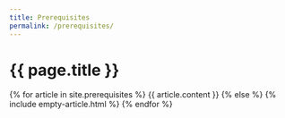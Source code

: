 ```yaml
---
title: Prerequisites
permalink: /prerequisites/
---
```


# {{ page.title }}

{% for article in site.prerequisites %}
{{ article.content }}
{% else %}
{% include empty-article.html %}
{% endfor %}